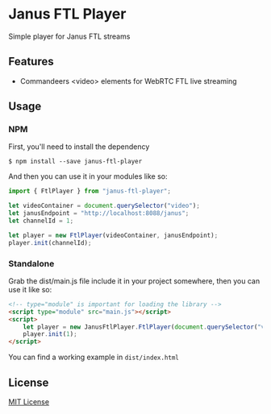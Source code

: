 # Janus FTL Player

Simple player for Janus FTL streams

## Features

- Commandeers &lt;video&gt; elements for WebRTC FTL live streaming

## Usage

### NPM
First, you'll need to install the dependency

    $ npm install --save janus-ftl-player

And then you can use it in your modules like so:
```javascript
import { FtlPlayer } from "janus-ftl-player";

let videoContainer = document.querySelector("video");
let janusEndpoint = "http://localhost:8088/janus";
let channelId = 1;

let player = new FtlPlayer(videoContainer, janusEndpoint);
player.init(channelId);
```

### Standalone
Grab the dist/main.js file include it in your project somewhere, then you can use it like so:
```html
<!-- type="module" is important for loading the library -->
<script type="module" src="main.js"></script>
<script>
    let player = new JanusFtlPlayer.FtlPlayer(document.querySelector("video"));
    player.init(1);
</script>
``` 
You can find a working example in `dist/index.html`

## License

[MIT License](LICENSE.md)